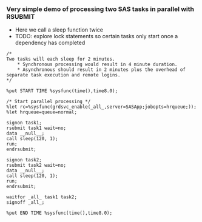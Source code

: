 ### Very simple demo of processing two SAS tasks in parallel with RSUBMIT
* Here we call a sleep function twice
* TODO: explore lock statements so certain tasks only start once a dependency has completed

```sas
/*
Two tasks will each sleep for 2 minutes. 
	* Synchronous processing would result in 4 minute duration.
	* Asynchronous should result in 2 minutes plus the overhead of separate task execution and remote logins.
*/

%put START TIME %sysfunc(time(),time8.0);

/* Start parallel processing */
%let rc=%sysfunc(grdsvc_enable(_all_,server=SASApp;jobopts=hrqueue;));
%let hrqueue=queue=normal;

signon task1;
rsubmit task1 wait=no;
data __null__;
call sleep(120, 1);
run;
endrsubmit;

signon task2;
rsubmit task2 wait=no;
data __null__;
call sleep(120, 1);
run;
endrsubmit;

waitfor _all_ task1 task2;
signoff _all_;

%put END TIME %sysfunc(time(),time8.0);

```
